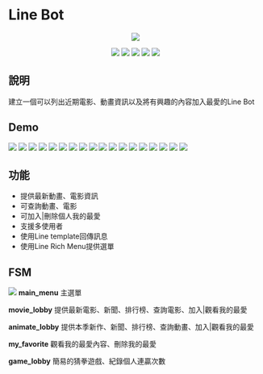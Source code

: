 # Line Bot

<p align=center>
    <img src="https://i.imgur.com/ZJaWRmk.png">
</p>

<p align=center>
    <a target="_blank" href="http://makeapullrequest.com" title="PRs Welcome"><img src="https://img.shields.io/badge/PRs-welcome-brightgreen.svg"></a>
    <a target="_blank" href="#" title="language count"><img src="https://img.shields.io/github/languages/count/lofoz/LineBot?color=red"></a>
    <a target="_blank" href="#" title="top language"><img src="https://img.shields.io/github/languages/top/lofoz/LineBot?color=purple"></a>
    <a target="_blank" href="https://opensource.org/licenses/MIT" title="License: MIT"><img src="https://img.shields.io/badge/License-MIT-green.svg"></a>
    <a target="_blank" href="#" title="repo size"><img src="https://img.shields.io/github/repo-size/lofoz/LineBot"></a>

</p>

## 說明
建立一個可以列出近期電影、動畫資訊以及將有興趣的內容加入最愛的Line Bot

## Demo
![](https://i.imgur.com/ZJaWRmk.png)
![](https://i.imgur.com/n7XlYUv.png)
![](https://i.imgur.com/o7wocIT.png)
![](https://i.imgur.com/lzjPrRK.png)
![](https://i.imgur.com/ZOYTE73.png)
![](https://i.imgur.com/fhVav7t.png)
![](https://i.imgur.com/UxYhz7o.jpg)
![](https://i.imgur.com/6JAq7OW.png)
![](https://i.imgur.com/fdy4t7A.png)
![](https://i.imgur.com/WGzJani.jpg)
![](https://i.imgur.com/AdL1uXN.jpg)
![](https://i.imgur.com/lEbtZi9.png)
![](https://i.imgur.com/wHcxmQO.png)
![](https://i.imgur.com/ed8G55L.png)
![](https://i.imgur.com/bvLkU7o.png)
![](https://i.imgur.com/9ab4RCc.png)
![](https://i.imgur.com/HwwtEuj.png)
![](https://i.imgur.com/mhOYt77.png)
## 功能
* 提供最新動畫、電影資訊
* 可查詢動畫、電影
* 可加入|刪除個人我的最愛
* 支援多使用者
* 使用Line template回傳訊息
* 使用Line Rich Menu提供選單

## FSM
![](https://i.imgur.com/t8vQbat.png)
**main_menu**
主選單

**movie_lobby**
提供最新電影、新聞、排行榜、查詢電影、加入|觀看我的最愛

**animate_lobby**
提供本季新作、新聞、排行榜、查詢動畫、加入|觀看我的最愛

**my_favorite**
觀看我的最愛內容、刪除我的最愛

**game_lobby**
簡易的猜拳遊戲、紀錄個人連贏次數
